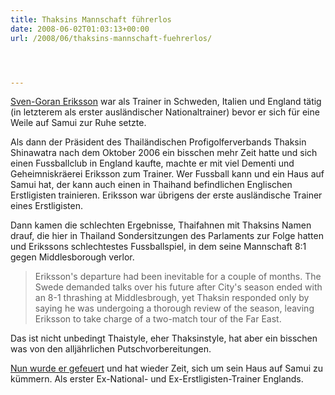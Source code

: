```yaml
---
title: Thaksins Mannschaft führerlos
date: 2008-06-02T01:03:13+00:00
url: /2008/06/thaksins-mannschaft-fuehrerlos/




---
```

[Sven-Goran Eriksson][1] war als Trainer in Schweden, Italien und England tätig (in letzterem als erster ausländischer Nationaltrainer) bevor er sich für eine Weile auf Samui zur Ruhe setzte.

Als dann der Präsident des Thailändischen Profigolferverbands Thaksin Shinawatra nach dem Oktober 2006 ein bisschen mehr Zeit hatte und sich einen Fussballclub in England kaufte, machte er mit viel Dementi und Geheimniskräerei Eriksson zum Trainer. Wer Fussball kann und ein Haus auf Samui hat, der kann auch einen in Thaihand befindlichen Englischen Erstligisten trainieren. Eriksson war übrigens der erste ausländische Trainer eines Erstligisten.

Dann kamen die schlechten Ergebnisse, Thaifahnen mit Thaksins Namen drauf, die hier in Thailand Sondersitzungen des Parlaments zur Folge hatten und Erikssons schlechtestes Fussballspiel, in dem seine Mannschaft 8:1 gegen Middlesborough verlor.

> Eriksson's departure had been inevitable for a couple of months. The Swede demanded talks over his future after City's season ended with an 8-1 thrashing at Middlesbrough, yet Thaksin responded only by saying he was undergoing a thorough review of the season, leaving Eriksson to take charge of a two-match tour of the Far East.

Das ist nicht unbedingt Thaistyle, eher Thaksinstyle, hat aber ein bisschen was von den alljährlichen Putschvorbereitungen.

[Nun wurde er gefeuert][2] und hat wieder Zeit, sich um sein Haus auf Samui zu kümmern. Als erster Ex-National- und Ex-Erstligisten-Trainer Englands.

 [1]: http://en.wikipedia.org/wiki/Sven-Goran_Eriksson
 [2]: http://www.guardian.co.uk/sport/2008/jun/02/premierleague.manchestercity
